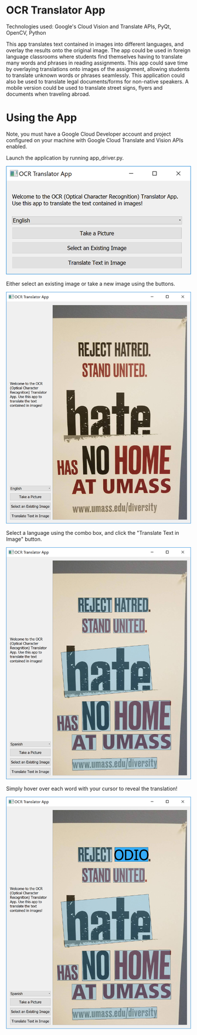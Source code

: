 # OCR Translator App
Technologies used: Google's Cloud Vision and Translate APIs, PyQt, OpenCV, Python

This app translates text contained in images into different languages, and overlay the results onto the original image. The app could be used in foreign language classrooms where students find themselves having to translate many words and phrases in reading assignments. This app could save time by overlaying translations onto images of the assignment, allowing students to translate unknown words or phrases seamlessly. This application could also be used to translate legal documents/forms for non-native speakers. A mobile version could be used to translate street signs, flyers and documents when traveling abroad.

# Using the App

Note, you must have a Google Cloud Developer account and project configured on your machine with Google Cloud Translate and Vision APIs enabled.

Launch the application by running app_driver.py.

![Alt text](images/launch.PNG?raw=true "Application immediately after launch.")


Either select an existing image or take a new image using the buttons.

![Alt text](images/loadimage.PNG?raw=true "Application immediately after launch.")


Select a language using the combo box, and click the "Translate Text in Image" button.

![Alt text](images/runtranslation.PNG?raw=true "Application immediately after launch.")


Simply hover over each word with your cursor to reveal the translation!

![Alt text](images/hover.png?raw=true "Application immediately after launch.")
